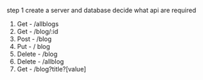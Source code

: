 step 1 create a server and database
decide what api are required

1. Get - /allblogs
2. Get - /blog/:id
3. Post - /blog
4. Put - / blog
5. Delete - /blog
6. Delete - /allblog
7. Get - /blog?title?[value]